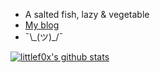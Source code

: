 - A salted fish, lazy & vegetable
- [My blog](https://blog.littlefox.me/)
- ¯\\\_(ツ)\_/¯

[![littlef0x's github stats](https://github-readme-stats.vercel.app/api?username=littlef0x)](https://github.com/anuraghazra/github-readme-stats)

<!--
**littlef0x/littlef0x** is a ✨ _special_ ✨ repository because its `README.md` (this file) appears on your GitHub profile.

Here are some ideas to get you started:

- 🔭 I’m currently working on ...
- 🌱 I’m currently learning ...
- 👯 I’m looking to collaborate on ...
- 🤔 I’m looking for help with ...
- 💬 Ask me about ...
- 📫 How to reach me: ...
- 😄 Pronouns: ...
- ⚡ Fun fact: ...
-->
